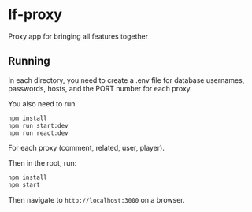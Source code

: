 # lf-proxy
Proxy app for bringing all features together

## Running

In each directory, you need to create a .env file for database usernames, 
passwords, hosts, and the PORT number for each proxy.

You also need to run 
``` sh
npm install
npm run start:dev
npm run react:dev
```

For each proxy (comment, related, user, player).

Then in the root, run:
``` sh
npm install
npm start
```
Then navigate to `http://localhost:3000` on a browser.
